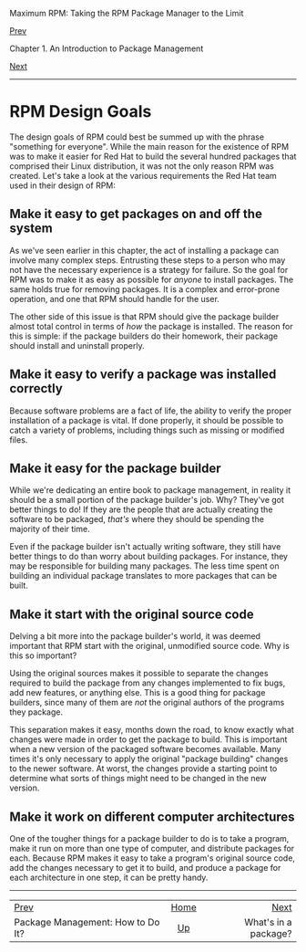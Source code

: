 <div class="NAVHEADER">

Maximum RPM: Taking the RPM Package Manager to the Limit

</div>

[Prev](s1-intro-to-rpm-package-management-how.html)

Chapter 1. An Introduction to Package Management

[Next](s1-intro-to-rpm-whats-in-package.html)

-----

<div class="sect1">

# <span id="s1-intro-to-rpm-rpm-design-goals">RPM Design Goals</span>

The design goals of RPM could best be summed up with the phrase
"something for everyone". While the main reason for the existence of RPM
was to make it easier for Red Hat to build the several hundred packages
that comprised their Linux distribution, it was not the only reason RPM
was created. Let's take a look at the various requirements the Red Hat
team used in their design of RPM:

<div class="sect2">

## <span id="s2-intro-to-rpm-packages-on-off">Make it easy to get packages on and off the system</span>

As we've seen earlier in this chapter, the act of installing a package
can involve many complex steps. Entrusting these steps to a person who
may not have the necessary experience is a strategy for failure. So the
goal for RPM was to make it as easy as possible for *anyone* to install
packages. The same holds true for removing packages. It is a complex and
error-prone operation, and one that RPM should handle for the user.

The other side of this issue is that RPM should give the package builder
almost total control in terms of *how* the package is installed. The
reason for this is simple: if the package builders do their homework,
their package should install and uninstall properly.

</div>

<div class="sect2">

## <span id="s2-intro-to-rpm-verify">Make it easy to verify a package was installed correctly</span>

Because software problems are a fact of life, the ability to verify the
proper installation of a package is vital. If done properly, it should
be possible to catch a variety of problems, including things such as
missing or modified files.

</div>

<div class="sect2">

## <span id="s2-intro-to-rpm-package-builder">Make it easy for the package builder</span>

While we're dedicating an entire book to package management, in reality
it should be a small portion of the package builder's job. Why? They've
got better things to do\! If they are the people that are actually
creating the software to be packaged, *that's* where they should be
spending the majority of their time.

Even if the package builder isn't actually writing software, they still
have better things to do than worry about building packages. For
instance, they may be responsible for building many packages. The less
time spent on building an individual package translates to more packages
that can be built.

</div>

<div class="sect2">

## <span id="s2-intro-to-rpm-original-source">Make it start with the original source code</span>

Delving a bit more into the package builder's world, it was deemed
important that RPM start with the original, unmodified source code. Why
is this so important?

Using the original sources makes it possible to separate the changes
required to build the package from any changes implemented to fix bugs,
add new features, or anything else. This is a good thing for package
builders, since many of them are *not* the original authors of the
programs they package.

This separation makes it easy, months down the road, to know exactly
what changes were made in order to get the package to build. This is
important when a new version of the packaged software becomes available.
Many times it's only necessary to apply the original "package building"
changes to the newer software. At worst, the changes provide a starting
point to determine what sorts of things might need to be changed in the
new version.

</div>

<div class="sect2">

## <span id="s2-intro-to-rpm-different-architectures">Make it work on different computer architectures</span>

One of the tougher things for a package builder to do is to take a
program, make it run on more than one type of computer, and distribute
packages for each. Because RPM makes it easy to take a program's
original source code, add the changes necessary to get it to build, and
produce a package for each architecture in one step, it can be pretty
handy.

</div>

</div>

<div class="NAVFOOTER">

-----

|                                                     |                            |                                               |
| :-------------------------------------------------- | :------------------------: | --------------------------------------------: |
| [Prev](s1-intro-to-rpm-package-management-how.html) |     [Home](index.html)     | [Next](s1-intro-to-rpm-whats-in-package.html) |
| Package Management: How to Do It?                   | [Up](ch-intro-to-rpm.html) |                          What's in a package? |

</div>
